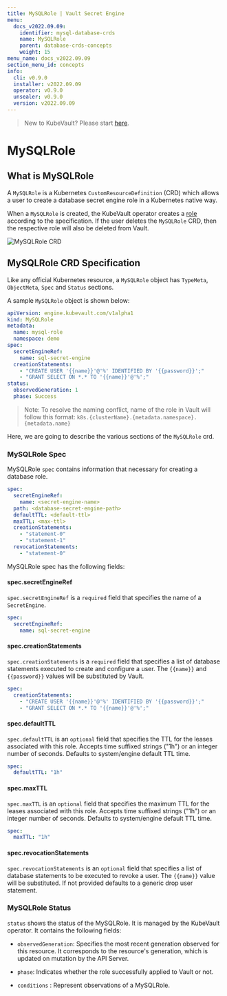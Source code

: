```yaml
---
title: MySQLRole | Vault Secret Engine
menu:
  docs_v2022.09.09:
    identifier: mysql-database-crds
    name: MySQLRole
    parent: database-crds-concepts
    weight: 15
menu_name: docs_v2022.09.09
section_menu_id: concepts
info:
  cli: v0.9.0
  installer: v2022.09.09
  operator: v0.9.0
  unsealer: v0.9.0
  version: v2022.09.09
---
```


> New to KubeVault? Please start [here](/docs/v2022.09.09/concepts/README).

# MySQLRole

## What is MySQLRole

A `MySQLRole` is a Kubernetes `CustomResourceDefinition` (CRD) which allows a user to create a database secret engine role in a Kubernetes native way.

When a `MySQLRole` is created, the KubeVault operator creates a
[role](https://www.vaultproject.io/api/secret/databases/index.html#create-role) according to the specification.
If the user deletes the `MySQLRole` CRD, then the respective role will also be deleted from Vault.

![MySQLRole CRD](/docs/v2022.09.09/images/concepts/mysql_role.svg)

## MySQLRole CRD Specification

Like any official Kubernetes resource, a `MySQLRole` object has `TypeMeta`, `ObjectMeta`, `Spec` and `Status` sections.

A sample `MySQLRole` object is shown below:

```yaml
apiVersion: engine.kubevault.com/v1alpha1
kind: MySQLRole
metadata:
  name: mysql-role
  namespace: demo
spec:
  secretEngineRef:
    name: sql-secret-engine
  creationStatements:
    - "CREATE USER '{{name}}'@'%' IDENTIFIED BY '{{password}}';"
    - "GRANT SELECT ON *.* TO '{{name}}'@'%';"
status:
  observedGeneration: 1
  phase: Success
```

> Note: To resolve the naming conflict, name of the role in Vault will follow this format: `k8s.{clusterName}.{metadata.namespace}.{metadata.name}`

Here, we are going to describe the various sections of the `MySQLRole` crd.

### MySQLRole Spec

MySQLRole `spec` contains information that necessary for creating a database role.

```yaml
spec:
  secretEngineRef:
    name: <secret-engine-name>
  path: <database-secret-engine-path>
  defaultTTL: <default-ttl>
  maxTTL: <max-ttl>
  creationStatements:
    - "statement-0"
    - "statement-1"
  revocationStatements:
    - "statement-0"
```

MySQLRole spec has the following fields:

#### spec.secretEngineRef

`spec.secretEngineRef` is a `required` field that specifies the name of a `SecretEngine`.

```yaml
spec:
  secretEngineRef:
    name: sql-secret-engine
```

#### spec.creationStatements

`spec.creationStatements` is a `required` field that specifies a list of database statements executed to create and configure a user.
The `{{name}}` and `{{password}}` values will be substituted by Vault.

```yaml
spec:
  creationStatements:
    - "CREATE USER '{{name}}'@'%' IDENTIFIED BY '{{password}}';"
    - "GRANT SELECT ON *.* TO '{{name}}'@'%';"
```

#### spec.defaultTTL

`spec.defaultTTL` is an `optional` field that specifies the TTL for the leases associated with this role.
Accepts time suffixed strings ("1h") or an integer number of seconds. Defaults to system/engine default TTL time.

```yaml
spec:
  defaultTTL: "1h"
```

#### spec.maxTTL

`spec.maxTTL` is an `optional` field that specifies the maximum TTL for the leases associated with this role.
Accepts time suffixed strings ("1h") or an integer number of seconds. Defaults to system/engine default TTL time.

```yaml
spec:
  maxTTL: "1h"
```

#### spec.revocationStatements

`spec.revocationStatements` is an `optional` field that specifies a list of database statements to be executed to revoke a user. The `{{name}}` value will be substituted. If not provided defaults to a generic drop user statement.

### MySQLRole Status

`status` shows the status of the MySQLRole. It is managed by the KubeVault operator. It contains the following fields:

- `observedGeneration`: Specifies the most recent generation observed for this resource. It corresponds to the resource's generation,
    which is updated on mutation by the API Server.

- `phase`: Indicates whether the role successfully applied to Vault or not.

- `conditions` : Represent observations of a MySQLRole.
